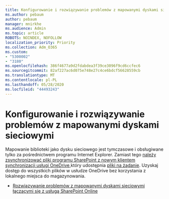 ```yaml
---
title: Konfigurowanie i rozwiązywanie problemów z mapowanymi dyskami sieciowymi
ms.author: pebaum
author: pebaum
manager: mnirkhe
ms.audience: Admin
ms.topic: article
ROBOTS: NOINDEX, NOFOLLOW
localization_priority: Priority
ms.collection: Adm_O365
ms.custom:
- "5300002"
- "3180"
ms.openlocfilehash: 386f4677a9d2fdabdea3f39ce3096f9cd6ccfec6
ms.sourcegitcommit: 82af227ac6d075e748e27c4ce6bdcf56628559cb
ms.translationtype: MT
ms.contentlocale: pl-PL
ms.lasthandoff: 05/28/2020
ms.locfileid: "44493243"
---
```

# <a name="configure-and-troubleshoot-mapped-network-drives"></a>Konfigurowanie i rozwiązywanie problemów z mapowanymi dyskami sieciowymi

Mapowanie biblioteki jako dysku sieciowego jest tymczasowe i obsługiwane tylko za pośrednictwem programu Internet Explorer. Zamiast tego [należy zsynchronizować pliki programu SharePoint z nowym klientem synchronizacji usługi OneDrive,](https://support.office.com/article/6de9ede8-5b6e-4503-80b2-6190f3354a88)który udostępnia [pliki na żądanie](https://support.office.com/article/0e6860d3-d9f3-4971-b321-7092438fb38e). Uzyskaj dostęp do wszystkich plików w usłudze OneDrive bez korzystania z lokalnego miejsca do magazynowania.

- [Rozwiązywanie problemów z mapowanymi dyskami sieciowymi łączącymi się z usługą SharePoint Online](https://docs.microsoft.com/sharepoint/support/administration/troubleshoot-mapped-network-drives)
